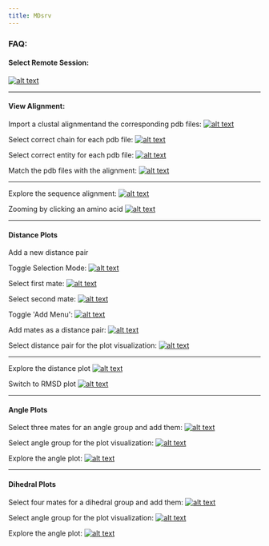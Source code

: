 ```yaml
---
title: MDsrv
---
```


### FAQ:

#### Select Remote Session:

[![alt text](remote.png "Select Remote Session")](remote.png)

***

#### View Alignment:

Import a clustal alignmentand the corresponding pdb files:
[![alt text](openaln.png "Open alignment files")](openaln.png)

Select correct chain for each pdb file:
[![alt text](chain.png "Select chain")](chain.png)

Select correct entity for each pdb file:
[![alt text](entity.png "Select chain")](entity.png)

Match the pdb files with the alignment:
[![alt text](match.png "Select chain")](match.png)

***

Explore the sequence alignment:
[![alt text](alignment1.png "View Alignment")](alignment.png)

Zooming by clicking an amino acid
[![alt text](alignment2.png "Select an amino acid to zoom")](alignment2.png)

***

#### Distance Plots

Add a new distance pair

Toggle Selection Mode:
[![alt text](toggle.png "Toggle Selection Mode")](toggle.png)

Select first mate:
[![alt text](select1.png "Select first mate")](select1.png)

Select second mate:
[![alt text](select2.png "Select second mate")](select2.png)

Toggle 'Add Menu':
[![alt text](add.png "Toggle Add Menu")](add.png)

Add mates as a distance pair:
[![alt text](add-distance.png "Add mates as a distance pair")](add-distance.png)

Select distance pair for the plot visualization:
[![alt text](select-distance.png "Select distance pair for the plot")](select-distance.png)

***

Explore the distance plot
[![alt text](distance.png "View Distance Plot")](distance.png)

Switch to RMSD plot
[![alt text](rmsd.png "View RMSD Plot")](rmsd.png)

***

#### Angle Plots

Select three mates for an angle group and add them:
[![alt text](angle1.png "Add mates as an angle group")](angle1.png)

Select angle group for the plot visualization:
[![alt text](angle2.png "Select angle group")](angle2.png)

Explore the angle plot:
[![alt text](angle3.png "Explore angle plot")](angle3.png)

***

#### Dihedral Plots

Select four mates for a dihedral group and add them:
[![alt text](dihedral1.png "Add mates as a dihedral group")](dihedral1.png)

Select angle group for the plot visualization:
[![alt text](dihedral2.png "Select dihedral group")](dihedral2.png)

Explore the angle plot:
[![alt text](dihedral3.png "Explore dihedral plot")](dihedral3.png)